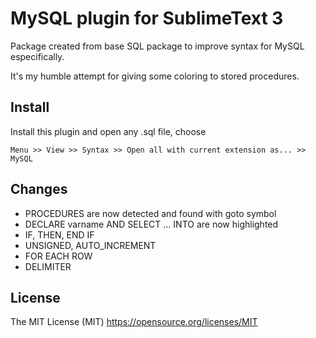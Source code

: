 # MySQL plugin for SublimeText 3

Package created from base SQL package to improve syntax for MySQL especifically.

It's my humble attempt for giving some coloring to stored procedures.

## Install

Install this plugin and open any .sql file, choose

    Menu >> View >> Syntax >> Open all with current extension as... >> MySQL

## Changes

* PROCEDURES are now detected and found with goto symbol
* DECLARE varname AND SELECT ... INTO are now highlighted
* IF, THEN, END IF
* UNSIGNED, AUTO_INCREMENT
* FOR EACH ROW
* DELIMITER

## License

The MIT License (MIT)
https://opensource.org/licenses/MIT

